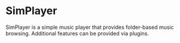 # SimPlayer

SimPlayer is a simple music player that provides folder-based music browsing.
Additional features can be provided via plugins.
